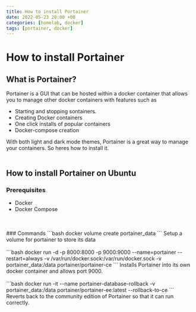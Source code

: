 ```yaml
---
title: How to install Portainer
date: 2022-05-23 20:00 +00
categories: [homelab, docker]
tags: [portainer, docker]
---
```


# How to install Portainer
## What is Portainer?
Portainer is a GUI that can be hosted within a docker container that allows you to manage other docker containers with features such as 
* Starting and stopping sontainers.
* Creating Docker containers
* One click installs of popular containers
* Docker-compose creation


With both light and dark mode themes, Portainer is a great way to manage your containers. So heres how to install it.
<br/>
<br/>
## How to install Portainer on Ubuntu
### Prerequisites
* Docker 
* Docker Compose
<br/>
<br/>
### Commands
```bash
docker volume create portainer_data
```
Setup a volume for portainer to store its data 
<br/>
<br/>
```bash
docker run -d -p 8000:8000 -p 9000:9000 --name=portainer --restart=always -v /var/run/docker.sock:/var/run/docker.sock -v portainer_data:/data portainer/portainer-ce
```
Installs Portainer into its own docker container and allows port 9000.
<br/>
<br/>
```bash
docker run -it --name portainer-database-rollback -v portainer_data:/data portainer/portainer-ee:latest --rollback-to-ce
```
Reverts back to the community edition of Portainer so that it can run correctly.
